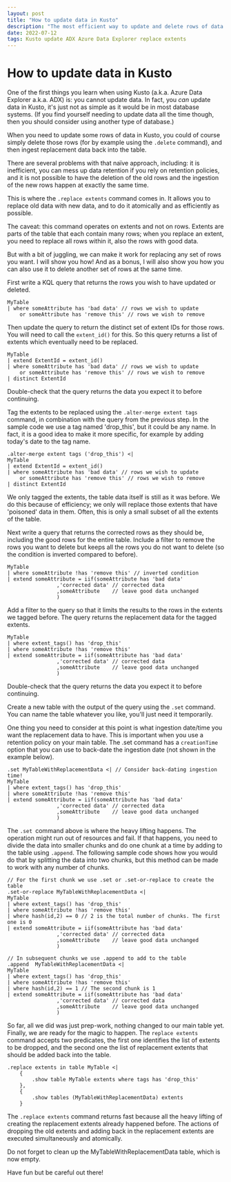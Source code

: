 ```yaml
---
layout: post
title: "How to update data in Kusto"
description: "The most efficient way to update and delete rows of data in Kusto"
date: 2022-07-12
tags: Kusto update ADX Azure Data Explorer replace extents
---
```

# How to update data in Kusto

One of the first things you learn when using Kusto (a.k.a. Azure Data Explorer a.k.a. ADX) is: you cannot update data. In fact, you *can* update data in Kusto, it's just not as simple as it would be in most database systems. (If you find yourself needing to update data all the time though, then you should consider using another type of database.) 

When you need to update some rows of data in Kusto, you could of course simply delete those rows (for by example using the `.delete` command), and then ingest replacement data back into the table.

There are several problems with that naïve approach, including: it is inefficient, you can mess up data retention if you rely on retention policies, and it is not possible to have the deletion of the old rows and the ingestion of the new rows happen at exactly the same time.

This is where the `.replace extents` command comes in. It allows you to replace old data with new data, and to do it atomically and as efficiently as possible.

The caveat: this command operates on extents and not on rows. Extents are parts of the table that each contain many rows; when you replace an extent, you need to replace all rows within it, also the rows with good data.

But with a bit of juggling, we can make it work for replacing any set of rows you want. I will show you how! And as a bonus, I will also show you how you can also use it to delete another  set of rows at the same time.

First write a KQL query that returns the rows you wish to have updated or deleted.

```kusto
MyTable
| where someAttribute has 'bad data' // rows we wish to update
    or someAttribute has 'remove this' // rows we wish to remove
```

Then update the query to return the distinct set of extent IDs for those rows. You will need to call the `extent_id()` for this. So this query returns a list of extents which eventually need to be replaced.

```kusto
MyTable
| extend ExtentId = extent_id()
| where someAttribute has 'bad data' // rows we wish to update
    or someAttribute has 'remove this' // rows we wish to remove
| distinct ExtentId
```

Double-check that the query returns the data you expect it to before continuing.

Tag the extents to be replaced using the `.alter-merge extent tags` command, in combination with the query from the previous step. In the sample code we use a tag named 'drop_this', but it could be any name. In fact, it is a good idea to make it more specific, for example by adding today's date to the tag name.

```kusto
.alter-merge extent tags ('drop_this') <|
MyTable
| extend ExtentId = extent_id()
| where someAttribute has 'bad data' // rows we wish to update
    or someAttribute has 'remove this' // rows we wish to remove
| distinct ExtentId
```

We only tagged the extents, the table data itself is still as it was before. We do this because of efficiency; we only will replace those extents that have 'poisoned' data in them. Often, this is only a small subset of all the extents of the table. 

Next write a query that returns the corrected rows as they should be, including the good rows for the entire table. Include a filter to remove the rows you want to delete but keeps all the rows you do not want to delete (so the condition is inverted compared to before).

```kusto
MyTable
| where someAttribute !has 'remove this' // inverted condition
| extend someAttribute = iif(someAttribute has 'bad data'
                ,'corrected data' // corrected data
                ,someAttribute    // leave good data unchanged
                )
```

Add a filter to the query so that it limits the results to the rows in the extents we tagged before. The query returns the replacement data for the tagged extents.

```kusto
MyTable
| where extent_tags() has 'drop_this'
| where someAttribute !has 'remove this'
| extend someAttribute = iif(someAttribute has 'bad data'
                ,'corrected data' // corrected data
                ,someAttribute    // leave good data unchanged
                )
```

Double-check that the query returns the data you expect it to before continuing.

Create a new table with the output of the query using the `.set` command. You can name the table whatever you like, you'll just need it temporarily.

One thing you need to consider at this point is what ingestion date/time you want the replacement data to have. This is important when you use a retention policy on your main table. The .set command has a `creationTime` option that you can use to back-date the ingestion date (not shown in the example below).

```kusto
.set MyTableWithReplacementData <| // Consider back-dating ingestion time!
MyTable
| where extent_tags() has 'drop_this'
| where someAttribute !has 'remove this'
| extend someAttribute = iif(someAttribute has 'bad data'
                ,'corrected data' // corrected data
                ,someAttribute    // leave good data unchanged
                )
```

The `.set `command above is where the heavy lifting happens. The operation might run out of resources and fail. If that happens, you need to divide the data into smaller chunks and do one chunk at a time by adding to the table using `.append`. The following sample code shows how you would do that by splitting the data into two chunks, but this method can be made to work with any number of chunks.

```kusto
// For the first chunk we use .set or .set-or-replace to create the table 
.set-or-replace MyTableWithReplacementData <|
MyTable
| where extent_tags() has 'drop_this'
| where someAttribute !has 'remove this'
| where hash(id,2) == 0 // 2 is the total number of chunks. The first one is 0 
| extend someAttribute = iif(someAttribute has 'bad data'
                ,'corrected data' // corrected data
                ,someAttribute    // leave good data unchanged
                )

// In subsequent chunks we use .append to add to the table
.append  MyTableWithReplacementData <|
MyTable
| where extent_tags() has 'drop_this'
| where someAttribute !has 'remove this'
| where hash(id,2) == 1 // The second chunk is 1
| extend someAttribute = iif(someAttribute has 'bad data'
                ,'corrected data' // corrected data
                ,someAttribute    // leave good data unchanged
                )
```

So far, all we did was just prep-work, nothing changed to our main table yet. Finally, we are ready for the magic to happen. The `replace extents` command accepts two predicates, the first one identifies the list of extents to be dropped, and the second one the list of replacement extents that should be added back into the table.

```kusto
.replace extents in table MyTable <|
    {
        .show table MyTable extents where tags has 'drop_this'
    },
    {
        .show tables (MyTableWithReplacementData) extents 
    }
```

The `.replace extents` command returns fast because all the heavy lifting of creating the replacement extents already happened before. The actions of dropping the old extents and adding back in the replacement extents are executed simultaneously and atomically.

Do not forget to clean up the MyTableWithReplacementData table, which is now empty.

Have fun but be careful out there!